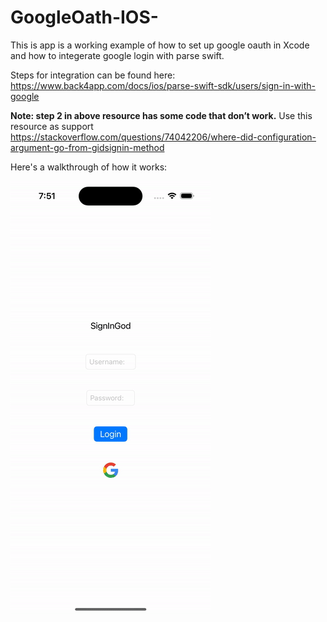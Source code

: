 # GoogleOath-IOS-
This is app is a working example of how to set up google oauth in
Xcode and how to integerate google login with parse swift.

Steps for integration can be found here: 
https://www.back4app.com/docs/ios/parse-swift-sdk/users/sign-in-with-google

**Note: step 2 in above resource has some code that don’t work.**
Use this resource as support
https://stackoverflow.com/questions/74042206/where-did-configuration-argument-go-from-gidsignin-method

Here's a walkthrough of how it works:

<img src='https://github.com/Youngphil5/GoogleOath-IOS-/blob/main/GIF/ProjectRun.gif' title='Video Walkthrough' width='' alt='Video Walkthrough' />
